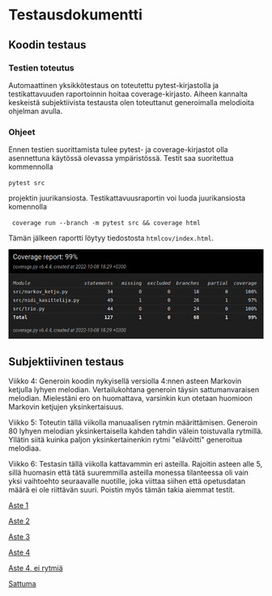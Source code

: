 # Testausdokumentti

## Koodin testaus

### Testien toteutus
Automaattinen yksikkötestaus on toteutettu pytest-kirjastolla ja testikattavuuden raportoinnin hoitaa coverage-kirjasto. Aiheen kannalta keskeistä subjektiivista testausta olen toteuttanut generoimalla melodioita ohjelman avulla.

### Ohjeet
Ennen testien suorittamista tulee pytest- ja coverage-kirjastot olla asennettuna käytössä olevassa ympäristössä. Testit saa suoritettua kommennolla

`pytest src`

projektin juurikansiosta. Testikattavuusraportin voi luoda juurikansiosta komennolla

` coverage run --branch -m pytest src && coverage html`

Tämän jälkeen raportti löytyy tiedostosta `htmlcov/index.html`.

![Testikattavuusraportti. Kokonaiskattavuus 99%](https://github.com/ArcticCoder/markov-music-generator/blob/main/dokumentaatio/kattavuus.png?raw=true)

## Subjektiivinen testaus
Viikko 4: Generoin koodin nykyisellä versiolla 4:nnen asteen Markovin ketjulla lyhyen melodian. Vertailukohtana generoin täysin sattumanvaraisen melodian. Mielestäni ero on huomattava, varsinkin kun otetaan huomioon Markovin ketjujen yksinkertaisuus.

Viikko 5: Toteutin tällä viikolla manuaalisen rytmin määrittämisen. Generoin 80 lyhyen melodian yksinkertaisella kahden tahdin välein toistuvalla rytmillä. Yllätin siitä kuinka paljon yksinkertainenkin rytmi "elävöitti" generoitua melodiaa.

Viikko 6: Testasin tällä viikolla kattavammin eri asteilla. Rajoitin asteen alle 5, sillä huomasin että tätä suuremmilla asteilla monessa tilanteessa oli vain yksi vaihtoehto seuraavalle nuotille, joka viittaa siihen että opetusdatan määrä ei ole riittävän suuri. Poistin myös tämän takia aiemmat testit.

[Aste 1](https://github.com/ArcticCoder/markov-music-generator/blob/main/dokumentaatio/aste_1.mp3)

[Aste 2](https://github.com/ArcticCoder/markov-music-generator/blob/main/dokumentaatio/aste_2.mp3)

[Aste 3](https://github.com/ArcticCoder/markov-music-generator/blob/main/dokumentaatio/aste_3.mp3)

[Aste 4](https://github.com/ArcticCoder/markov-music-generator/blob/main/dokumentaatio/aste_4.mp3)

[Aste 4, ei rytmiä](https://github.com/ArcticCoder/markov-music-generator/blob/main/dokumentaatio/aste_4_rytmiton.mp3)

[Sattuma](https://github.com/ArcticCoder/markov-music-generator/blob/main/dokumentaatio/testi-sattuma.mp3)
